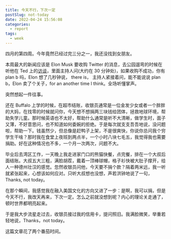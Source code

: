 ```yaml
---
title: 今天不行，下次一定
postSlug: not-today
date: 2022-04-24 15:56:08
categories:
  - report
tags:
  - week
---
```


四月的第四周。今年竟然已经过完三分之一，我还没找到女朋友。

本周最大的新闻应该是 Elon Musk 要收购 Twitter 的消息，去公园遛弯的时候在听他在 Ted 上的[访谈](https://www.youtube.com/watch?v=cdZZpaB2kDM)，里面主持人问(大约在 30 分钟处)，如果收购不成功，你有 plan b 吗，Elon 想了几秒钟说， there is， 主持人紧接着问，能不能说说 plan b，Elon 卖了个关子，for an another time I think。全场听懂掌声。

突然想起一件往事。

还在 Buffalo 上学的时候，在超市结账，收银员通常是一位金发少女或者一个胖胖的大妈，在找零的时候就问你，今天想不想捐两三块钱给团体，拯救地球环境，帮助失学儿童。那时候英语也不太好，帮助什么通常是听不大清晰，做学生时，面子又薄，不好意思问，也不知道如何委婉的拒绝。于是每次就支支吾吾地说，没问题啦，帮助一下。钱虽然少，但总像是赶鸭子上架，不是很爽快，你说你总问我个穷学生干啥？那时我在食堂上夜班到两点半，一个小时八块七毛五，我觉得我也需要捐助。好在这种情况也不多，一个月一次两次，问题不大。

毕业后去湾区工作，一天晚上我走进家门口的熊猫快餐，点完餐，排在一个大叔后面结账。大叔五大三粗，满脸胡茬，戴着一顶棒球帽，格子衫快被大肚子撑开，给人一种德州壮汉的感觉。忽然收银员问他，今天要不捐个款？隔着两米远，我一听就紧张起来，心想该如何应对。只听大叔想也没想，声若洪钟地说了一句，Thanks, not today。

在那个瞬间，我感觉我在融入美国文化的方向又进了一步：是啊，我可以捐，但是今天不行，我改天再来，下次一定。怎么之前就没想到呢？内心的理论关走通了，顿时世界都明亮起来。

于是我大步流星走过去，收银员接过我的信用卡，提问照旧。我满脸微笑，举重若轻地说，Thanks，not today。

这篇文章花了两个番茄时间。
